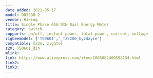 ```yaml
---
date_added: 2021-05-17
model: DDS238-2
vendor: Hiking
title: Single Phase 65A DIN Rail Energy Meter
category: switch
supports: on/off, instant power, total power, current, voltage
zigbeemodel: ['TS0601','_TZE200_byzdayie']
compatible: [z2m, zigate]
z2m: TS0601_din
mlink: 
link: https://www.aliexpress.com/item/1005002409588154.html
link2: 
link3: 
---
```

